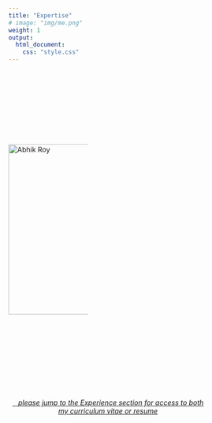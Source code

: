 ```yaml
---
title: "Expertise"
# image: "img/me.png"
weight: 1
output:
  html_document:
    css: "style.css"
---
```


<script src="//yihui.org/js/math-code.js" defer></script>

<script defer
  src="//mathjax.rstudio.com/latest/MathJax.js?config=TeX-MML-AM_CHTML">
</script>

<style>

.holder {
    width: 40%;
    display: flex;
    overflow: hidden;
    align-items: center;
}

/*QuickReset*/ * {margin:0; box-sizing:border-box;}

.About {
  display: flex;
}

.About > * {
  flex: 1;
  margin: 10px;
}

table, 
tbody, 
th, 
td, 
tr, 
.markdown tbody tr:nth-child(2n+1) td, 
.markdown tbody tr:nth-child(2n+1) th,
.markdown tbody tr:nth-child(2n) td, 
.markdown tbody tr:nth-child(2n) th{
  border: none;
  text-align: left;
  background-color: #1e1e1e;
  color: #ffffff;
  vertical-align: center;
}

</style>


<script src="//yihui.org/js/math-code.js" defer></script>

<script defer
  src="//mathjax.rstudio.com/latest/MathJax.js?config=TeX-MML-AM_CHTML">
</script>

<link rel="stylesheet" href="https://cdnjs.cloudflare.com/ajax/libs/font-awesome/6.1.0/css/all.min.css" integrity="sha512-10/jx2EXwxxWqCLX/hHth/vu2KY3jCF70dCQB8TSgNjbCVAC/8vai53GfMDrO2Emgwccf2pJqxct9ehpzG+MTw==" crossorigin="anonymous" referrerpolicy="no-referrer" />






<div class="holder">

<div class="left">

<a href="#abhik"><img src='/img/photos/me.png' alt='Abhik Roy' width='345' align="left"></a>

</div>

<div class="right">


<table>
    <tr><th>Data visualization</b></th></tr> 
    <tr><th>Content, cluster, and social network analysis</th></tr> 
    <tr><th>Modeling using statistics and machine learning</th></tr> 
    <tr><th>Text mining</th></tr> 
    <tr><th>Planning and conducting program evaluations</th></tr>  
    <tr><th>Designing and administering small- and large-scale surveys</th></tr>
    <tr><th>Programming and analysis in</b><i style="color:#3365B3;" class="fab fa-r-project fa-lg"></i> <b>with markup using</b> `\(\LaTeX\)`</th></tr> 
    <tr><th>App development and dynamic reporting using</b></th></tr> 
</table>
<div class="holder">

<div class="About" id="about">
 <img src='/img/logos/shiny-logo.png' alt='Shiny hex' style="width:75px">&nbsp;&nbsp;
 <img src='/img/logos/rmarkdown.png' alt='Rmarkdown hex' style="width:75px">
</div>

</div>
</div>
</div>
<br>
<br>
<center>
<a href="#experience"><i class="fa-solid fa-arrow-turn-down"></i></i>&nbsp;&nbsp;&nbsp;<i>please jump to the Experience section for access to both my curriculum vitae or resume</i></a>
</center>
<br>
